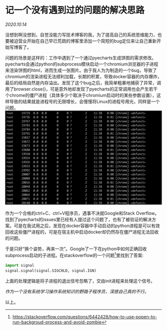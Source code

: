 # 记一个没有遇到过的问题的解决思路

*2020.10.14*

没想到啊没想到，自觉没能力写技术博客的我，为了提高自己的系统思维能力，也要被迫营业开始在自己早已荒疏的博客里添加一个简短的bug定位来让自己重新开始写博客了。

问题的场景是这样的：工作中遇到了一个通过pyecharts生成饼图的需求修改。pyecharts会通过python的subprocess模块启动一个chromium浏览器的子进程来渲染饼图的html，进而生成一张图片。由于我人为为制造的一个bug，导致了chromium的渲染进程无法顺利加载，长期的积累，导致docker容器的内存爆炸，最后的结局自然是内存溢出。发现了这个bug之后，我简单粗暴地捕获了异常，调用了browser.close()，可是意外地却发现了pyecharts的正常调用也会产生若干个chrome的僵尸进程（具体多少个取决于chromium启动时的某些参数设置），这样导致的结果就是进程号的无限增长，会慢慢将Linux的进程号用光，同样是一个问题。<img src="../static/images/snapshot20201014.png" alt="snapshot20201014.png" style="zoom:50%;" />

作为一个合格的ctrl+C、ctrl+V程序员，遇事不决就Google和Stack Overflow。找到了pyecharts的issues里已经有人提过这个问题了，也有了被验证的解决方案。可是在我试用之后，发现在docker容器中手动启动的python进程是可以有效回收这些僵尸进程的，可是在宿主机中启动docker却仍然存在僵尸进程无法回收的问题。

于是只好“换个姿势，再来一次”。Google了一下在python中如何正确回收subprocess启动的子进程。在stackoverflow的一个问题[^1]里找到了答案:

```python
import signal
signal.signal(signal.SIGCHLD, signal.IGN) 
```

上面的处理逻辑是将子进程的退出信号忽略了，交由init进程来处理这个信号。

*作为一个没有系统学习操作系统知识的野路子程序员，深感自己真的不行。*

以上。

[^1]:https://stackoverflow.com/questions/6442428/how-to-use-popen-to-run-backgroud-process-and-avoid-zombie
